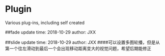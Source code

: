 # Plugin
Various plug-ins, including self created

##fade
update time: 2018-10-29
author: JXX

##slide
update time: 2018-10-29
author: JXX
####可以设置多图轮播，但是从第一个往左滑动到最后一个会出现移动距离变大的视觉问题，希望后期能修正